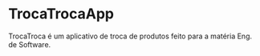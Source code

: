 # TrocaTrocaApp
TrocaTroca é um aplicativo de troca de produtos feito para a matéria Eng. de Software.
